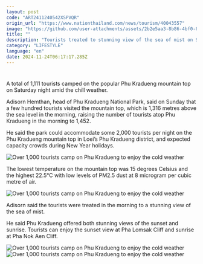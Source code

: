 ```yaml
---
layout: post
code: "ART2411240542XSPVQR"
origin_url: "https://www.nationthailand.com/news/tourism/40043557"
image: "https://github.com/user-attachments/assets/2b2e5aa3-8b86-4bf0-8131-2c1d95883fa0"
title: ""
description: "Tourists treated to stunning view of the sea of mist on Sunday morning"
category: "LIFESTYLE"
language: "en"
date: 2024-11-24T06:17:17.285Z
---
```


# 









A total of 1,111 tourists camped on the popular Phu Kradueng mountain top on Saturday night amid the chill weather.

Adisorn Hemthan, head of Phu Kradueng National Park, said on Sunday that a few hundred tourists visited the mountain top, which is 1,316 metres above the sea level in the morning, raising the number of tourists atop Phu Kradueng in the morning to 1,452.

He said the park could accommodate some 2,000 tourists per night on the Phu Kradueng mountain top in Loei’s Phu Kradueng district, and expected capacity crowds during New Year holidays.

  ![Over 1,000 tourists camp on Phu Kradueng to enjoy the cold weather](https://github.com/user-attachments/assets/a31724de-1cfe-49cb-91ed-79fb82802eb2)

The lowest temperature on the mountain top was 15 degrees Celsius and the highest 22.5°C with low levels of PM2.5 dust at 8 microgram per cubic metre of air.

  ![Over 1,000 tourists camp on Phu Kradueng to enjoy the cold weather](https://media.nationthailand.com/uploads/images/contents/w1024/2024/11/DL0zeZfkXRI8EOeRFWEF.webp?x-image-process=style/lg-webp)

Adisorn said the tourists were treated in the morning to a stunning view of the sea of mist.

He said Phu Kradueng offered both stunning views of the sunset and sunrise. Tourists can enjoy the sunset view at Pha Lomsak Cliff and sunrise at Pha Nok Aen Cliff.

   ![Over 1,000 tourists camp on Phu Kradueng to enjoy the cold weather](https://github.com/user-attachments/assets/3ffb273c-06ea-4edd-85d7-f67e48610234)  ![Over 1,000 tourists camp on Phu Kradueng to enjoy the cold weather](https://media.nationthailand.com/uploads/images/contents/w1024/2024/11/739F6joCj4jm51jpwFLO.webp?x-image-process=style/lg-webp)